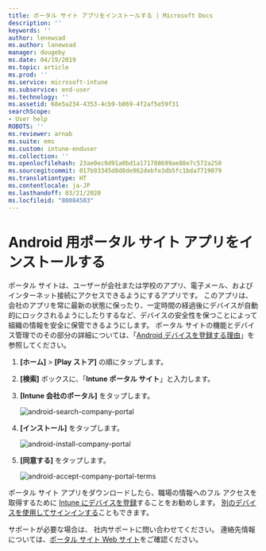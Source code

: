 ```yaml
---
title: ポータル サイト アプリをインストールする | Microsoft Docs
description: ''
keywords: ''
author: lenewsad
ms.author: lanewsad
manager: dougeby
ms.date: 04/19/2019
ms.topic: article
ms.prod: ''
ms.service: microsoft-intune
ms.subservice: end-user
ms.technology: ''
ms.assetid: 68e5a234-4353-4cb9-b869-4f2af5e59f31
searchScope:
- User help
ROBOTS: ''
ms.reviewer: arnab
ms.suite: ems
ms.custom: intune-enduser
ms.collection: ''
ms.openlocfilehash: 23ae0ec9d91a0bd1a171708699ae88e7c572a250
ms.sourcegitcommit: 017b93345d8d8de962debfe3db5fc1bda7719079
ms.translationtype: HT
ms.contentlocale: ja-JP
ms.lasthandoff: 03/21/2020
ms.locfileid: "80084503"
---
```

# <a name="install-the-company-portal-app-for-android"></a>Android 用ポータル サイト アプリをインストールする

ポータル サイトは、ユーザーが会社または学校のアプリ、電子メール、およびインターネット接続にアクセスできるようにするアプリです。 このアプリは、会社のアプリを常に最新の状態に保ったり、一定時間の経過後にデバイスが自動的にロックされるようにしたりするなど、デバイスの安全性を保つことによって組織の情報を安全に保管できるようにします。 ポータル サイトの機能とデバイス管理でのその部分の詳細については、「[Android デバイスを登録する理由](why-enroll-android-device.md)」を参照してください。  

1. **[ホーム]**  >  **[Play ストア]** の順にタップします。

2. **[検索]** ボックスに、「**Intune ポータル サイト**」と入力します。  

3. **[Intune 会社のポータル]** をタップします。

    ![android-search-company-portal](./media/and-cpinstall-1-search-cp.png)

4. **[インストール]** をタップします。

    ![android-install-company-portal](./media/and-cpinstall-2-install.png)

5. **[同意する]** をタップします。

    ![android-accept-company-portal-terms](./media/and-cpinstall-3-cp-accept.png)

ポータル サイト アプリをダウンロードしたら、職場の情報へのフル アクセスを取得するために [Intune にデバイスを登録](enroll-device-android-company-portal.md)することをお勧めします。 [別のデバイスを使用してサインインする](https://docs.microsoft.com/mem/intune/user-help/sign-in-to-the-company-portal#sign-in-from-another-device)こともできます。  

サポートが必要な場合は、 社内サポートに問い合わせてください。 連絡先情報については、[ポータル サイト Web サイト](https://go.microsoft.com/fwlink/?linkid=2010980)をご確認ください。
